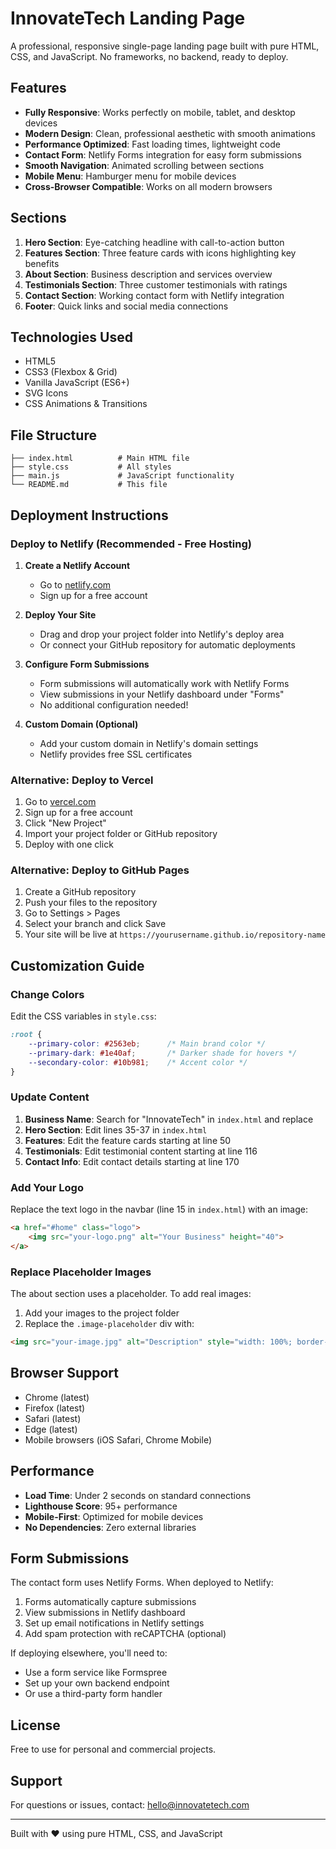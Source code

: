 # InnovateTech Landing Page

A professional, responsive single-page landing page built with pure HTML, CSS, and JavaScript. No frameworks, no backend, ready to deploy.

## Features

- **Fully Responsive**: Works perfectly on mobile, tablet, and desktop devices
- **Modern Design**: Clean, professional aesthetic with smooth animations
- **Performance Optimized**: Fast loading times, lightweight code
- **Contact Form**: Netlify Forms integration for easy form submissions
- **Smooth Navigation**: Animated scrolling between sections
- **Mobile Menu**: Hamburger menu for mobile devices
- **Cross-Browser Compatible**: Works on all modern browsers

## Sections

1. **Hero Section**: Eye-catching headline with call-to-action button
2. **Features Section**: Three feature cards with icons highlighting key benefits
3. **About Section**: Business description and services overview
4. **Testimonials Section**: Three customer testimonials with ratings
5. **Contact Section**: Working contact form with Netlify integration
6. **Footer**: Quick links and social media connections

## Technologies Used

- HTML5
- CSS3 (Flexbox & Grid)
- Vanilla JavaScript (ES6+)
- SVG Icons
- CSS Animations & Transitions

## File Structure

```
├── index.html          # Main HTML file
├── style.css           # All styles
├── main.js             # JavaScript functionality
└── README.md           # This file
```

## Deployment Instructions

### Deploy to Netlify (Recommended - Free Hosting)

1. **Create a Netlify Account**
   - Go to [netlify.com](https://netlify.com)
   - Sign up for a free account

2. **Deploy Your Site**
   - Drag and drop your project folder into Netlify's deploy area
   - Or connect your GitHub repository for automatic deployments

3. **Configure Form Submissions**
   - Form submissions will automatically work with Netlify Forms
   - View submissions in your Netlify dashboard under "Forms"
   - No additional configuration needed!

4. **Custom Domain (Optional)**
   - Add your custom domain in Netlify's domain settings
   - Netlify provides free SSL certificates

### Alternative: Deploy to Vercel

1. Go to [vercel.com](https://vercel.com)
2. Sign up for a free account
3. Click "New Project"
4. Import your project folder or GitHub repository
5. Deploy with one click

### Alternative: Deploy to GitHub Pages

1. Create a GitHub repository
2. Push your files to the repository
3. Go to Settings > Pages
4. Select your branch and click Save
5. Your site will be live at `https://yourusername.github.io/repository-name`

## Customization Guide

### Change Colors

Edit the CSS variables in `style.css`:

```css
:root {
    --primary-color: #2563eb;      /* Main brand color */
    --primary-dark: #1e40af;       /* Darker shade for hovers */
    --secondary-color: #10b981;    /* Accent color */
}
```

### Update Content

1. **Business Name**: Search for "InnovateTech" in `index.html` and replace
2. **Hero Section**: Edit lines 35-37 in `index.html`
3. **Features**: Edit the feature cards starting at line 50
4. **Testimonials**: Edit testimonial content starting at line 116
5. **Contact Info**: Edit contact details starting at line 170

### Add Your Logo

Replace the text logo in the navbar (line 15 in `index.html`) with an image:

```html
<a href="#home" class="logo">
    <img src="your-logo.png" alt="Your Business" height="40">
</a>
```

### Replace Placeholder Images

The about section uses a placeholder. To add real images:

1. Add your images to the project folder
2. Replace the `.image-placeholder` div with:
```html
<img src="your-image.jpg" alt="Description" style="width: 100%; border-radius: 12px;">
```

## Browser Support

- Chrome (latest)
- Firefox (latest)
- Safari (latest)
- Edge (latest)
- Mobile browsers (iOS Safari, Chrome Mobile)

## Performance

- **Load Time**: Under 2 seconds on standard connections
- **Lighthouse Score**: 95+ performance
- **Mobile-First**: Optimized for mobile devices
- **No Dependencies**: Zero external libraries

## Form Submissions

The contact form uses Netlify Forms. When deployed to Netlify:

1. Forms automatically capture submissions
2. View submissions in Netlify dashboard
3. Set up email notifications in Netlify settings
4. Add spam protection with reCAPTCHA (optional)

If deploying elsewhere, you'll need to:
- Use a form service like Formspree
- Set up your own backend endpoint
- Or use a third-party form handler

## License

Free to use for personal and commercial projects.

## Support

For questions or issues, contact: hello@innovatetech.com

---

Built with ❤️ using pure HTML, CSS, and JavaScript
